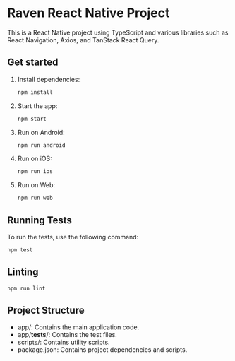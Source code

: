 # Raven React Native Project

This is a React Native project using TypeScript and various libraries such as React Navigation, Axios, and TanStack React Query.

## Get started

1. Install dependencies:

    ```bash
    npm install
    ```

2. Start the app:

    ```bash
    npm start
    ```

3. Run on Android:

    ```bash
    npm run android
    ```

4. Run on iOS:

    ```bash
    npm run ios
    ```

5. Run on Web:

    ```bash
    npm run web
    ```

## Running Tests

To run the tests, use the following command:

```bash
npm test
```

## Linting

```bash
npm run lint
```

## Project Structure
   - app/: Contains the main application code.
   - app/__tests__/: Contains the test files.
   - scripts/: Contains utility scripts.
   - package.json: Contains project dependencies and scripts.
